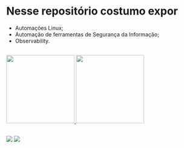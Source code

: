 <h1> Nesse repositório costumo expor </h1>

- Automações Linux;
- Automação de ferramentas de Segurança da Informação;
- Observability.
##
<div>
  <a href="https://github.com/diegomatheusc">
  <img height="180em" src="https://github-readme-stats.vercel.app/api?username=diegomatheusc&show_icons=true&theme=dark&include_all_commits=true&count_private=true"/>
  <img height="180em" src="https://github-readme-stats.vercel.app/api/top-langs/?username=diegomatheusc&layout=compact&langs_count=7&theme=dark"/>
</div>
  
  

  
  
 
 ## 
  
  <div> 
  <a href = "mailto:diego.matheus00@gmail.com"><img src="https://img.shields.io/badge/Gmail-D14836?style=for-the-badge&logo=gmail&logoColor=white" target="_blank"></a>
  <a href="https://www.linkedin.com/in/diegomatheusc" target="_blank"><img src="https://img.shields.io/badge/LinkedIn-0077B5?style=for-the-badge&logo=linkedin&logoColor=white" target="_blank"></a> 
 
 
</div>
  
  
  
  
  
  
  
  
